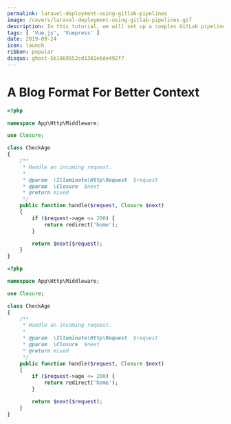 ```yaml
---
permalink: laravel-deployment-using-gitlab-pipelines
image: /covers/laravel-deployment-using-gitlab-pipelines.gif
description: In this tutorial, we will set up a complex GitLab pipeline that builds our application, tests it and deploys it using Laravel Deployer.
tags: [ 'Vue.js', 'Vuepress' ]
date: 2019-09-24
icon: launch
ribbon: popular
disqus: ghost-5b1869552cd1381e6de492f7
---
```


# A Blog Format For Better Context 


<StickySection id="foobar" first="
                              Lorem ipsum dolor sit amet, consectetur adipiscing elit. Vestibulum luctus,
                               nulla eget condimentum scelerisque, ipsum magna varius erat, ut posuere purus tellus vel ante. 
                               Duis rhoncus interdum molestie. Fusce semper ex ut tortor ultricies, ac imperdiet metus ornare. 
                               Donec interdum iaculis justo ac rhoncus. Integer convallis pharetra urna, vehicula eleifend magna 
                               vehicula vel. pellentesque turpis. Integer nulla sapien, ultricies vitae leo dignissim, 
                               condimentum bibendum felis."
                             second="
                             Lorem ipsum dolor sit amet, consectetur adipiscing elit. Vestibulum luctus,
                              nulla egetc rhoncus. Integer convallis pharetra urna, vehicula eleifend magna 
                              vehicula vel. Duis in pellentesque turpis. Integer nulla sapien, ultricies vitae leo dignissim, 
                              condimentum bibendum felis."
                              third="
                                             Lorem ipsum dolor sit amet, consectetur adipiscing elit. Vestibulum luctus,
                                              nulla eget condimentum scelerisque, ipsum magna varius erat, ut posuere purus tellus vel ante. 
                                              Duis rhoncus interdum molestie. Fusce semper ex ut tortor ultricies, ac imperdiet metus ornare. 
                                              Donec interdun pellentesque turpis. Integer nulla sapien, ultricies vitae leo dignissim, 
                                              condimentum bibendum felis."
                                            fourth="
                                            Lorem ipsum dolor sit amet, consectetur adipiscing elit. Vestibulum luctus,
                                             nulla eget condimentum scelerisque, ipsum magna varius erat, ut posuere purus tellus vel ante. 
                                             Duis rhons in pellentesque turpis. Integer nulla sapien, ultricies vitae leo dignissim, 
                                             condimentum bibendum felis."
                >

```php {4,5,6,7,8,9,10}
<?php

namespace App\Http\Middleware;

use Closure;

class CheckAge
{
    /**
     * Handle an incoming request.
     *
     * @param  \Illuminate\Http\Request  $request
     * @param  \Closure  $next
     * @return mixed
     */
    public function handle($request, Closure $next)
    {
        if ($request->age <= 200) {
            return redirect('home');
        }

        return $next($request);
    }
}
```

</StickySection>

<StickySection id="barfoo" first="Lorem ipsum dolor sit amet, consectetur adipiscing elit. Vestibulum luctus, nulla eget condimentum scelerisque, ipsum magna varius erat, ut posuere purus tellus vel ante. Duis rhoncus interdum molestie. Fusce semper ex ut tortor ultricies, ac imperdiet metus ornare. Donec interdum iaculis justo ac rhoncus. Integer convallis pharetra urna, vehicula eleifend magna vehicula vel. Duis in pellentesque turpis. Integer nulla sapien, ultricies vitae leo dignissim, condimentum bibendum felis. Phasellus malesuada lobortis bibendum. Praesent vulputate nisi vel facilisis rutrum. Integer rhoncus ultricies posuere. Vestibulum nibh odio, eleifend in tellus id, placerat rutrum nunc. Pellentesque quis malesuada leo. Pellentesque urna augue, suscipit eu ipsum sed, hendrerit laoreet dui. Nulla ultricies eros id ultrices venenatis. Praesent ullamcorper risus vitae tellus dapibus imperdiet. Proin velit metus, pellentesque eu pharetra nec, volutpat a risus. Maecenas tristique pulvinar elit et lacinia. Donec imperdiet lacus ac dapibus ullamcorper. Donec sed faucibus justo. Etiam tincidunt, felis at pretium elementum, neque tortor laoreet ipsum, et placerat ante nibh sit amet libero. Curabitur consequat malesuada nulla id cursus. Aenean finibus nisl ornare metus aliquam, in posuere leo mollis. Ut ac placerat sapien.Suspendisse sollicitudin maximus placerat. Aliquam eget metus non diam interdum elementum. Etiam fringilla mattis euismod. In egestas finibus rhoncus. Duis enim arcu, varius non ante ac, porta commodo felis. Curabitur aliquam interdum lectus sed sagittis. Curabitur a elit bibendum, facilisis arcu id, tincidunt tortor. Maecenas lacinia auctor ante nec viverra. Nullam mollis ligula eu pretium aliquam. Pellentesque et nisl porttitor, facilisis arcu sed, mattis justo. Nulla facilisi. Ut vestibulum odio vitae erat consequat bibendum. Proin sodales odio ligula. Fusce imperdiet, urna id egestas condimentum, purus quam placerat massa, ut fermentum eros libero porttitor dolor.Nulla pulvinar gravida efficitur. Praesent consectetur elit vel tortor suscipit, tristique pretium nulla iaculis. Phasellus imperdiet ligula nec ex scelerisque, in bibendum neque tristique. Cras erat elit, dignissim eu risus in, finibus suscipit elit. Praesent tincidunt est diam, sed lobortis elit blandit et. Nam nec euismod mauris. Nunc non ultricies enim, nec condimentum tellus. Nulla ut efficitur lectus. Vestibulum viverra sem et volutpat porta. Sed tincidunt erat sit amet lorem mattis ullamcorper. Sed mattis blandit massa, at tincidunt tortor viverra in. Aenean mi erat, elementum id metus sed, blandit efficitur nisl. Proin nec erat pharetra, convallis lorem eget, venenatis tellus. Vestibulum placerat ultrices sodales. Vestibulum euismod in mi at pharetra. Sed auctor elementum mollis. Proin libero mauris, feugiat a libero et, lobortis cursus nunc. ">

```php
<?php

namespace App\Http\Middleware;

use Closure;

class CheckAge
{
    /**
     * Handle an incoming request.
     *
     * @param  \Illuminate\Http\Request  $request
     * @param  \Closure  $next
     * @return mixed
     */
    public function handle($request, Closure $next)
    {
        if ($request->age <= 200) {
            return redirect('home');
        }

        return $next($request);
    }
}
```

</StickySection>
